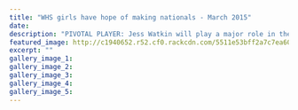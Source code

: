 ```yaml
---
title: "WHS girls have hope of making nationals - March 2015"
date: 
description: "PIVOTAL PLAYER: Jess Watkin will play a major role in the fortunes of Wanganui High School against Palmerston North Girls High at Victoria Park this morning, from Wanganui Chronicle article 25/3/15..."
featured_image: http://c1940652.r52.cf0.rackcdn.com/5511e53bff2a7c7ea600012e/JessWatkin,cricket-in-Palm-Nth.jpg
excerpt: ""
gallery_image_1: 
gallery_image_2: 
gallery_image_3: 
gallery_image_4: 
gallery_image_5: 
---
```

